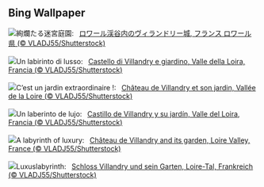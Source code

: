 ## Bing Wallpaper
![](https://www.bing.com/th?id=OHR.VillandryGarden_JA-JP4858825894_UHD.jpg&w=1000)絢爛たる迷宮庭園:&nbsp;&ensp;[ロワール渓谷内のヴィランドリー城, フランス ロワール県 (© VLADJ55/Shutterstock)](https://www.bing.com/th?id=OHR.VillandryGarden_JA-JP4858825894_UHD.jpg)
<br><br/>
![](https://www.bing.com/th?id=OHR.VillandryGarden_IT-IT7596299422_UHD.jpg&w=1000)Un labirinto di lusso:&nbsp;&ensp;[Castello di Villandry e giardino, Valle della Loira, Francia (© VLADJ55/Shutterstock)](https://www.bing.com/th?id=OHR.VillandryGarden_IT-IT7596299422_UHD.jpg)
<br><br/>
![](https://www.bing.com/th?id=OHR.VillandryGarden_FR-FR9767496581_UHD.jpg&w=1000)C’est un jardin extraordinaire !:&nbsp;&ensp;[Château de Villandry et son jardin, Vallée de la Loire (© VLADJ55/Shutterstock)](https://www.bing.com/th?id=OHR.VillandryGarden_FR-FR9767496581_UHD.jpg)
<br><br/>
![](https://www.bing.com/th?id=OHR.VillandryGarden_ES-ES0802817383_UHD.jpg&w=1000)Un laberinto de lujo:&nbsp;&ensp;[Castillo de Villandry y su jardín, Valle del Loira, Francia (© VLADJ55/Shutterstock)](https://www.bing.com/th?id=OHR.VillandryGarden_ES-ES0802817383_UHD.jpg)
<br><br/>
![](https://www.bing.com/th?id=OHR.VillandryGarden_EN-GB7083830994_UHD.jpg&w=1000)A labyrinth of luxury:&nbsp;&ensp;[Château de Villandry and its garden, Loire Valley, France (© VLADJ55/Shutterstock)](https://www.bing.com/th?id=OHR.VillandryGarden_EN-GB7083830994_UHD.jpg)
<br><br/>
![](https://www.bing.com/th?id=OHR.VillandryGarden_DE-DE6626045641_UHD.jpg&w=1000)Luxuslabyrinth:&nbsp;&ensp;[Schloss Villandry und sein Garten, Loire-Tal, Frankreich (© VLADJ55/Shutterstock)](https://www.bing.com/th?id=OHR.VillandryGarden_DE-DE6626045641_UHD.jpg)
<br><br/>
